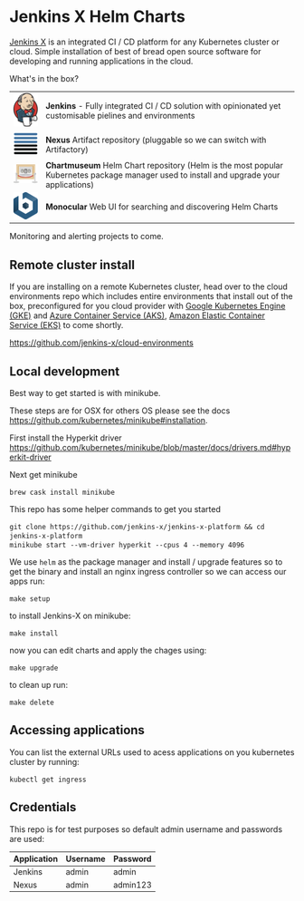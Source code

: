 # Jenkins X Helm Charts

[Jenkins X](https://jenkins-x.github.io/jenkins-x-website/) is an integrated CI / CD platform for any Kubernetes cluster or cloud.  Simple installation of best of bread open source software for developing and running applications in the cloud.

What's in the box?

|                                   |                                       |
| --------------------------------- | ------------------------------------- |
|![Jenkins](./images/jenkins.png)   | __Jenkins__ - Fully integrated CI / CD solution with opinionated yet customisable pielines and environments |
|![Sonartype Nexus 3](./images/nexus.png) | __Nexus__ Artifact repository (pluggable so we can switch with Artifactory) |
|![Chartmuseum](./images/chartmuseum.png) | __Chartmuseum__ Helm Chart repository (Helm is the most popular Kubernetes package manager used to install and upgrade your applications)|
|![Monocular](./images/bitnami.png) | __Monocular__ Web UI for searching and discovering Helm Charts |

Monitoring and alerting projects to come.

## Remote cluster install

If you are installing on a remote Kubernetes cluster, head over to the cloud environments repo which includes entire environments that install out of the box, preconfigured for you cloud provider with [Google Kubernetes Engine (GKE)](https://cloud.google.com/kubernetes-engine/) and [Azure Container Service (AKS)](https://azure.microsoft.com/en-gb/services/container-service/), [Amazon Elastic Container Service (EKS)](https://aws.amazon.com/eks/) to come shortly.

https://github.com/jenkins-x/cloud-environments


## Local development

Best way to get started is with minikube.

These steps are for OSX for others OS please see the docs https://github.com/kubernetes/minikube#installation.

First install the Hyperkit driver https://github.com/kubernetes/minikube/blob/master/docs/drivers.md#hyperkit-driver

Next get minikube
```
brew cask install minikube
```

This repo has some helper commands to get you started

```
git clone https://github.com/jenkins-x/jenkins-x-platform && cd jenkins-x-platform
minikube start --vm-driver hyperkit --cpus 4 --memory 4096
```
We use `helm` as the package manager and install / upgrade features so to get the binary and install an nginx ingress controller so we can access our apps run:
```
make setup
```
to install Jenkins-X on minikube:
```
make install
```
now you can edit charts and apply the chages using:
```
make upgrade
```
to clean up run:
```
make delete
```

## Accessing applications

You can list the external URLs used to acess applications on you kubernetes cluster by running:
```
kubectl get ingress
```

## Credentials

This repo is for test purposes so default admin username and passwords are used:

| Application | Username | Password |
| ----------- | -------- | -------- |
| Jenkins     | admin    | admin    |
| Nexus       | admin    | admin123 |
